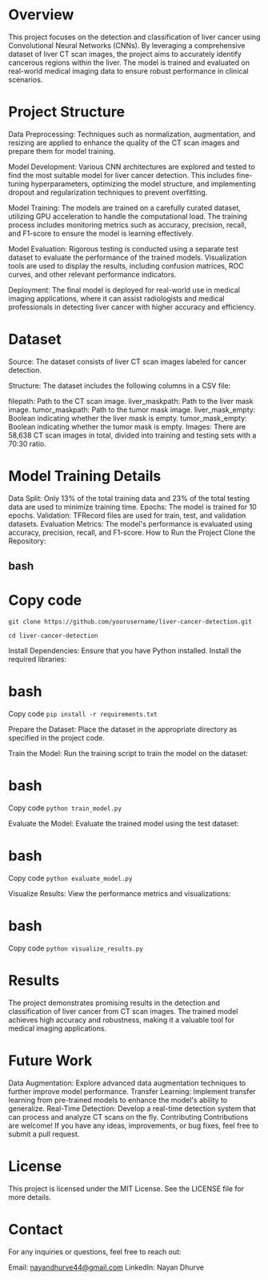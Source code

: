 # Overview
This project focuses on the detection and classification of liver cancer using Convolutional Neural Networks (CNNs). By leveraging a comprehensive dataset of liver CT scan images, the project aims to accurately identify cancerous regions within the liver. The model is trained and evaluated on real-world medical imaging data to ensure robust performance in clinical scenarios.

# Project Structure
Data Preprocessing: Techniques such as normalization, augmentation, and resizing are applied to enhance the quality of the CT scan images and prepare them for model training.

Model Development: Various CNN architectures are explored and tested to find the most suitable model for liver cancer detection. This includes fine-tuning hyperparameters, optimizing the model structure, and implementing dropout and regularization techniques to prevent overfitting.

Model Training: The models are trained on a carefully curated dataset, utilizing GPU acceleration to handle the computational load. The training process includes monitoring metrics such as accuracy, precision, recall, and F1-score to ensure the model is learning effectively.

Model Evaluation: Rigorous testing is conducted using a separate test dataset to evaluate the performance of the trained models. Visualization tools are used to display the results, including confusion matrices, ROC curves, and other relevant performance indicators.

Deployment: The final model is deployed for real-world use in medical imaging applications, where it can assist radiologists and medical professionals in detecting liver cancer with higher accuracy and efficiency.

# Dataset
Source: The dataset consists of liver CT scan images labeled for cancer detection.

Structure: The dataset includes the following columns in a CSV file:

filepath: Path to the CT scan image.
liver_maskpath: Path to the liver mask image.
tumor_maskpath: Path to the tumor mask image.
liver_mask_empty: Boolean indicating whether the liver mask is empty.
tumor_mask_empty: Boolean indicating whether the tumor mask is empty.
Images: There are 58,638 CT scan images in total, divided into training and testing sets with a 70:30 ratio.

# Model Training Details
Data Split: Only 13% of the total training data and 23% of the total testing data are used to minimize training time.
Epochs: The model is trained for 10 epochs.
Validation: TFRecord files are used for train, test, and validation datasets.
Evaluation Metrics: The model's performance is evaluated using accuracy, precision, recall, and F1-score.
How to Run the Project
Clone the Repository:

## bash
# Copy code
 `git clone https://github.com/yourusername/liver-cancer-detection.git`

`cd liver-cancer-detection `

Install Dependencies: Ensure that you have Python installed. Install the required libraries:

# bash
Copy code
`pip install -r requirements.txt`

Prepare the Dataset: Place the dataset in the appropriate directory as specified in the project code.

Train the Model: Run the training script to train the model on the dataset:

# bash

Copy code
`python train_model.py`

Evaluate the Model: Evaluate the trained model using the test dataset:

# bash

Copy code
`python evaluate_model.py`

Visualize Results: View the performance metrics and visualizations:

# bash

Copy code
`python visualize_results.py`

# Results
The project demonstrates promising results in the detection and classification of liver cancer from CT scan images. The trained model achieves high accuracy and robustness, making it a valuable tool for medical imaging applications.

# Future Work
Data Augmentation: Explore advanced data augmentation techniques to further improve model performance.
Transfer Learning: Implement transfer learning from pre-trained models to enhance the model's ability to generalize.
Real-Time Detection: Develop a real-time detection system that can process and analyze CT scans on the fly.
Contributing
Contributions are welcome! If you have any ideas, improvements, or bug fixes, feel free to submit a pull request.

# License
This project is licensed under the MIT License. See the LICENSE file for more details.

# Contact
For any inquiries or questions, feel free to reach out:

Email: nayandhurve44@gmail.com
LinkedIn: Nayan Dhurve
